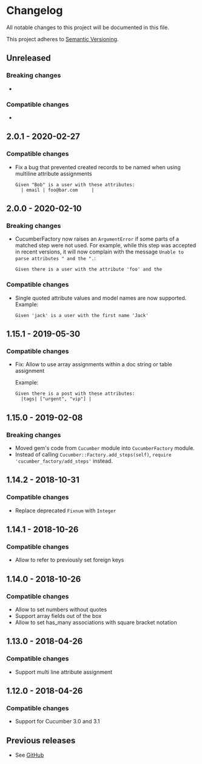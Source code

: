 # Changelog

All notable changes to this project will be documented in this file.

This project adheres to [Semantic Versioning](http://semver.org/spec/v2.0.0.html).


## Unreleased

### Breaking changes

-

### Compatible changes

-

## 2.0.1 - 2020-02-27

### Compatible changes

- Fix a bug that prevented created records to be named when using multiline attribute assignments
  ```
  Given "Bob" is a user with these attributes:
    | email | foo@bar.com     |
  ```

## 2.0.0 - 2020-02-10

### Breaking changes

- CucumberFactory now raises an `ArgumentError` if some parts of a matched step were not used. For example, while this step was accepted in recent versions, it will now complain with the message `Unable to parse attributes " and the ".`:
  ```
  Given there is a user with the attribute 'foo' and the
  ```


### Compatible changes

- Single quoted attribute values and model names are now supported. Example:

  ```
  Given 'jack' is a user with the first name 'Jack'
  ```

## 1.15.1 - 2019-05-30

### Compatible changes

- Fix: Allow to use array assignments within a doc string or table assignment

  Example:

  ```
  Given there is a post with these attributes:
    |tags| ["urgent", "vip"] |
  ```

## 1.15.0 - 2019-02-08

### Breaking changes

- Moved gem's code from `Cucumber` module into `CucumberFactory` module.
- Instead of calling `Cucumber::Factory.add_steps(self)`, `require 'cucumber_factory/add_steps'` instead.


## 1.14.2 - 2018-10-31

### Compatible changes

- Replace deprecated `Fixnum` with `Integer`


## 1.14.1 - 2018-10-26

### Compatible changes

- Allow to refer to previously set foreign keys


## 1.14.0 - 2018-10-26

### Compatible changes

- Allow to set numbers without quotes
- Support array fields out of the box
- Allow to set has_many associations with square bracket notation


## 1.13.0 - 2018-04-26

### Compatible changes

- Support multi line attribute assignment


## 1.12.0 - 2018-04-26

### Compatible changes

- Support for Cucumber 3.0 and 3.1


## Previous releases

- See [GitHub](https://github.com/makandra/cucumber_factory/commits/master)
